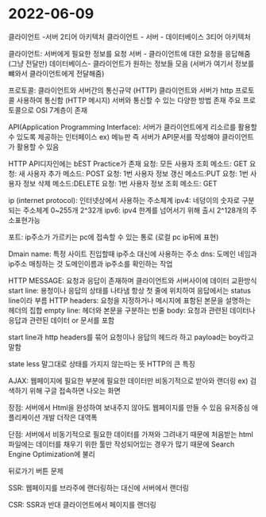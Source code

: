 # 2022-06-09 

클라이언트 -서버 2티어 아키텍처
클라이언트 - 서버 - 데이터베이스 3티어 아키텍처

클라이언트: 서버에게 필요한 정보를 요청
서버 - 클라이언트에 대한 요청을 응답해줌 (그냥 전달만)
데이터베이스- 클라이언트가 원하는 정보들 모음 (서버가 여기서 정보를 뺴와서 클라이언트에게 전달해줌)

프로토콜: 클라이언트와 서버간의 통신규약 (HTTP)
클라이언트와 서버가 http 프로토콜 사용하여 통신함 (HTTP 메시지)
서버와 통신할 수 있는 다양한 방법 존재
주요 프로토콜으로 OSI 7계층이 존재 


API(Application Programming Interface): 서버가 클라이언트에게 리소르를 활용할수 있도록 제공하는 인터페이스 
ex) 메뉴판
즉 서버가 API문서를 작성해야 클라이언트가 활용할 수 있음  

HTTP API디자인에는 bEST Practice가 존재 
요청: 모든 사용자 조회     메소드: GET
요청: 새 사용자 추가         메소드: POST
요청: 1번 사용자 정보 갱신    메소드:PUT
요청: 1번 사용자 정보 삭제      메소드:DELETE
요청: 1번 사용자 정보 조회       메소드: GET

ip (internet protocol): 인터넷상에서 사용하는 주소체계 
ipv4: 네덩이의 숫자로 구분되는 주소체계 0~255개  2^32개 
ipv6: ipv4 한계를 넘어서기 위해 출시 2^128개의 주소표현가능 

포트: ip주소가 가르키는 pc에 접속할 수 있는 통로 (로컬 pc ip뒤에 표현)

Dmain name: 특정 사이트 진입할때 ip주소 대신에 사용하는 주소
dns: 도메인 네임과 ip주소 매칭하는 것 도메인이름과 ip주소를 확인하는 작업 

HTTP MESSAGE: 요청과 응답이 존재하며 클라이언트와 서버사이에 데이터 교환방식
start line: 용청이나 응답의 상태를 나타냄 항상 첫 줄에 위치하여 응답에서는 status line이라 부름
HTTP headers: 요청을 지정하거나 메시지에 표함된 본문을 설명하는 헤더의 집합
empty line: 헤더와 본문을 구분하는 빈줄 
body: 요청과 관련된 데이터나 응답과 관련된 데이터 or 문서를 포함 

start line과 http headers를 묶어 요청이나 응답의 헤드라 하고 payload는 boy라고 말함

state less 말그대로 상태를 가지지 않는따는 뜻 HTTP의 큰 특징 

AJAX: 웹페이지에 필요한 부분에 필요한 데이터만 비동기적으로 받아와 랜더링 
ex) 검색하기 위해 구글 접속하면 나오는 화면 

장점: 서버에서 Html을 완성하여 보내주지 않아도 웹페이지를 만들 수 있음
유저중심 애플리케이션 개발 
더작은 대역폭 

단점: 
서버에서 비동기적으로 필요한 데이터를 가져와 그려내기 때문에 처음받는 html 파일에는 데이터를 
채우기 위한 툴만 작성되어있는 경우가 많기 때문에 Search Engine Optimization에 불리

뒤로가기 버튼 문제 

SSR: 웹페이지를 브라주에 랜더링하는 대신에 서버에서 랜더링 

CSR: SSR과 반대 클라이언트에서 페이지를 랜더링 



